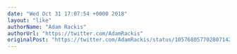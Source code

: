 ```yaml
---
date: "Wed Oct 31 17:07:54 +0000 2018"
layout: "like"
authorName: "Adam Rackis"
authorUrl: "https://twitter.com/AdamRackis"
originalPost: "https://twitter.com/AdamRackis/status/1057680577028071426"
---
```

